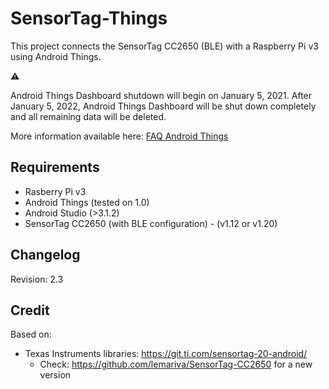 # SensorTag-Things

This project connects the SensorTag CC2650 (BLE) with a Raspberry Pi v3 using Android Things.

:warning: 

Android Things Dashboard shutdown will begin on January 5, 2021. After January 5, 2022, Android Things Dashboard will be shut down completely and all remaining data will be deleted.

More information available here: [FAQ Android Things](https://developer.android.com/things/faq)


Requirements
---------------
* Rasberry Pi v3
* Android Things (tested on 1.0)
* Android Studio (>3.1.2)
* SensorTag CC2650 (with BLE configuration) - (v1.12 or v1.20)

Changelog
---------------
Revision: 2.3

Credit
---------------
Based on:

* Texas Instruments libraries: https://git.ti.com/sensortag-20-android/
	* Check: https://github.com/lemariva/SensorTag-CC2650 for a new version
